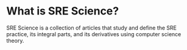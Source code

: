 # What is SRE Science?
SRE Science is a collection of articles that study and define the SRE practice, its integral parts, and its derivatives using computer science theory.
